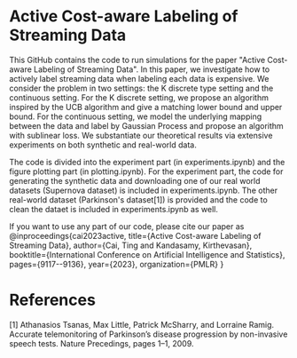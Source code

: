 # Active Cost-aware Labeling of Streaming Data
This GitHub contains the code to run simulations for the paper "Active Cost-aware Labeling of Streaming Data". In this paper, we investigate how to actively label streaming data when labeling each data is expensive. We consider the problem in two settings: the K discrete type setting and the continuous setting. For the K discrete setting, we propose an algorithm inspired by the UCB algorithm and give a matching lower bound and upper bound. For the continuous setting, we model the underlying mapping between the data and label by Gaussian Process and propose an algorithm with sublinear loss. We substantiate our theoretical results via extensive experiments on both synthetic and real-world data. 

The code is divided into the experiment part (in experiments.ipynb) and the figure plotting part (in plotting.ipynb). For the experiment part, the code for generating the synthetic data and downloading one of our real world datasets (Supernova dataset) is included in experiments.ipynb. The other real-world dataset (Parkinson's dataset[1]) is provided and the code to clean the dataet is included in experiments.ipynb as well.

If you want to use any part of our code, please cite our paper as
@inproceedings{cai2023active,
  title={Active Cost-aware Labeling of Streaming Data},
  author={Cai, Ting and Kandasamy, Kirthevasan},
  booktitle={International Conference on Artificial Intelligence and Statistics},
  pages={9117--9136},
  year={2023},
  organization={PMLR}
}

# References
[1] Athanasios Tsanas, Max Little, Patrick McSharry, and Lorraine Ramig. Accurate telemonitoring of Parkinson’s disease progression by non-invasive speech tests. Nature Precedings, pages 1–1, 2009.
